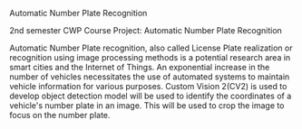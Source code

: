 Automatic Number Plate Recognition

2nd semester CWP Course Project: Automatic Number Plate Recognition

Automatic Number Plate recognition, also called License Plate realization or recognition using image processing methods is a potential research area in smart cities and the Internet of Things. An exponential increase in the number of vehicles necessitates the use of automated systems to maintain vehicle information for various purposes.
Custom Vision 2(CV2) is used to develop object detection model will be used to identify the coordinates of a vehicle's number plate in an image. This will be used to crop the image to focus on the number plate.

